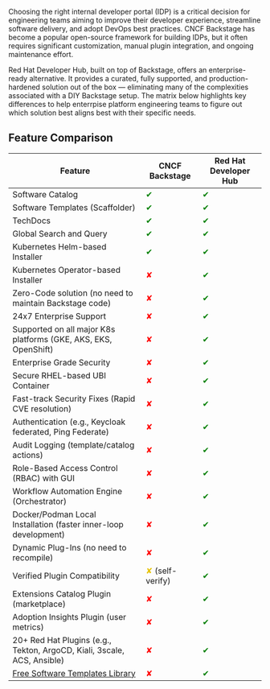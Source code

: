 Choosing the right internal developer portal (IDP) is a critical decision for engineering teams aiming to improve their developer experience, streamline software delivery, and adopt DevOps best practices. CNCF Backstage has become a popular open-source framework for building IDPs, but it often requires significant customization, manual plugin integration, and ongoing maintenance effort.

Red Hat Developer Hub, built on top of Backstage, offers an enterprise-ready alternative. It provides a curated, fully supported, and production-hardened solution out of the box — eliminating many of the complexities associated with a DIY Backstage setup. The matrix below highlights key differences to help enterrpise platform engineering teams to figure out which solution best aligns best with their specific needs.

## Feature Comparison

| Feature | CNCF Backstage | Red Hat Developer Hub |
|--------|----------------|------------------------|
| Software Catalog | <span style="color:green">✔</span> | <span style="color:green">✔</span> |
| Software Templates (Scaffolder) | <span style="color:green">✔</span> | <span style="color:green">✔</span> |
| TechDocs | <span style="color:green">✔</span> | <span style="color:green">✔</span> |
| Global Search and Query | <span style="color:green">✔</span> | <span style="color:green">✔</span> |
| Kubernetes Helm-based Installer | <span style="color:green">✔</span> | <span style="color:green">✔</span> |
| Kubernetes Operator-based Installer | <span style="color:red">✘</span> | <span style="color:green">✔</span> |
| Zero-Code solution (no need to maintain Backstage code) | <span style="color:red">✘</span> | <span style="color:green">✔</span> |
| 24x7 Enterprise Support | <span style="color:red">✘</span> | <span style="color:green">✔</span> |
| Supported on all major K8s platforms (GKE, AKS, EKS, OpenShift) | <span style="color:red">✘</span> | <span style="color:green">✔</span> |
| Enterprise Grade Security | <span style="color:red">✘</span> | <span style="color:green">✔</span> |
| Secure RHEL-based UBI Container | <span style="color:red">✘</span> | <span style="color:green">✔</span> |
| Fast-track Security Fixes (Rapid CVE resolution) | <span style="color:red">✘</span> | <span style="color:green">✔</span> |
| Authentication (e.g., Keycloak federated, Ping Federate) | <span style="color:red">✘</span> | <span style="color:green">✔</span> |
| Audit Logging (template/catalog actions) | <span style="color:red">✘</span> | <span style="color:green">✔</span> |
| Role-Based Access Control (RBAC) with GUI | <span style="color:red">✘</span> | <span style="color:green">✔</span> |
| Workflow Automation Engine (Orchestrator) | <span style="color:red">✘</span> | <span style="color:green">✔</span> |
| Docker/Podman Local Installation (faster inner-loop development) | <span style="color:red">✘</span> | <span style="color:green">✔</span> |
| Dynamic Plug-Ins (no need to recompile) | <span style="color:red">✘</span> | <span style="color:green">✔</span> |
| Verified Plugin Compatibility | <span style="color:#e6c200">✘</span> (self-verify) | <span style="color:green">✔</span> |
| Extensions Catalog Plugin (marketplace) | <span style="color:red">✘</span> | <span style="color:green">✔</span> |
| Adoption Insights Plugin (user metrics) | <span style="color:red">✘</span> | <span style="color:green">✔</span> |
| 20+ Red Hat Plugins (e.g., Tekton, ArgoCD, Kiali, 3scale, ACS, Ansible) | <span style="color:red">✘</span> | <span style="color:green">✔</span> |
| [Free Software Templates Library](https://github.com/redhat-developer/red-hat-developer-hub-software-templates) | <span style="color:red">✘</span> | <span style="color:green">✔</span> |

